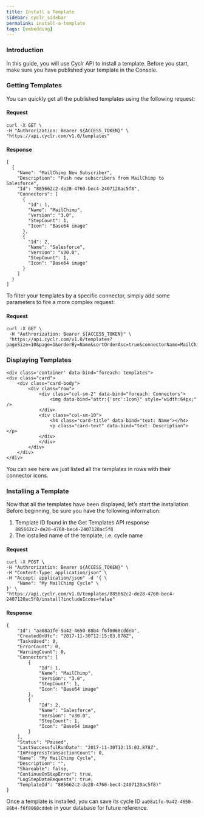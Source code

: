 ```yaml
---
title: Install a Template
sidebar: cyclr_sidebar
permalink: install-a-template
tags: [embedding]
---
```


### Introduction

In this guide, you will use Cyclr API to install a template. Before you start, make sure you have published your template in the Console.

### Getting Templates

You can quickly get all the published templates using the following request:

#### Request

    curl -X GET \
    -H "Authrorization: Bearer ${ACCESS_TOKEN}" \
    "https://api.cyclr.com/v1.0/templates"

#### Response

    [
      {
        "Name": "MailChimp New Subscriber",
        "Description": "Push new subscribers from MailChimp to Salesforce",
        "Id": "885662c2-de28-4760-bec4-2407120ac5f8",
        "Connectors": [
          {
            "Id": 1,
            "Name": "MailChimp",
            "Version": "3.0",
            "StepCount": 1,
            "Icon": "Base64 image"
          },
          {
            "Id": 2,
            "Name": "Salesforce",
            "Version": "v30.0",
            "StepCount": 1,
            "Icon": "Base64 image"
          }
        ]
      }
    ]

To filter your templates by a specific connector, simply add some parameters to fire a more complex request:

#### Request

    curl -X GET \
     -H "Authrorization: Bearer ${ACCESS_TOKEN}" \
     "https://api.cyclr.com/v1.0/templates?pageSize=10&page=1&orderBy=Name&sortOrderAsc=true&connectorName=MailChimp&connectorVersion=3.0&includeIcons=true"

### Displaying Templates

    <div class='container' data-bind="foreach: templates">
    <div class="card">
        <div class="card-body">
            <div class="row">
                <div class="col-sm-2" data-bind="foreach: Connectors">
                    <img data-bind="attr:{'src':Icon}" style="width:64px;" />
                </div>
                <div class="col-sm-10">
                    <h4 class="card-title" data-bind="text: Name"></h4>
                    <p class="card-text" data-bind="text: Description"></p>
                </div>
                </div>
            </div>
        </div>
    </div>

You can see here we just listed all the templates in rows with their connector icons.

### Installing a Template

Now that all the templates have been displayed, let’s start the installation. Before beginning, be sure you have the following information:

1.  Template ID found in the Get Templates API response  
    `885662c2-de28-4760-bec4-2407120ac5f8`
2.  The installed name of the template, i.e. cycle name

#### Request

    curl -X POST \
    -H "Authrorization: Bearer ${ACCESS_TOKEN}" \
    -H "Content-Type: application/json" \
    -H "Accept: application/json" -d '{ \
        "Name": "My MailChimp Cycle" \ 
    }' \
    "https://api.cyclr.com/v1.0/templates/885662c2-de28-4760-bec4-2407120ac5f8/install?includeIcons=false"

#### Response

    {
        "Id": "aa08a1fe-9a42-4650-88b4-f6f8068cddeb",
        "CreatedOnUtc": "2017-11-30T12:15:03.878Z",
        "TasksUsed": 0,
        "ErrorCount": 0,
        "WarningCount": 0,
        "Connectors": [
            {
                "Id": 1,
                "Name": "MailChimp",
                "Version": "3.0",
                "StepCount": 1,
                "Icon": "Base64 image"
            },
            {
                "Id": 2,
                "Name": "Salesforce",
                "Version": "v30.0",
                "StepCount": 1,
                "Icon": "Base64 image"
            }
        ],
        "Status": "Paused",
        "LastSuccessfulRunDate": "2017-11-30T12:15:03.878Z",
        "InProgressTransactionCount": 0,
        "Name": "My MailChimp Cycle",
        "Description": "",
        "Shareable": false,
        "ContinueOnStepError": true,
        "LogStepDataRequests": true,
        "TemplateId": "885662c2-de28-4760-bec4-2407120ac5f8)"
    }
Once a template is installed, you can save its cycle ID `aa08a1fe-9a42-4650-88b4-f6f8068cddeb` in your database for future reference.
